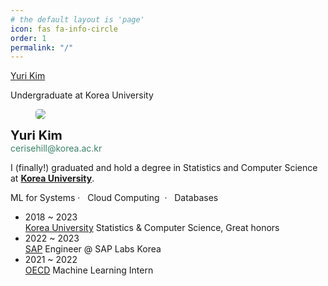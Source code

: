 ```yaml
---
# the default layout is 'page'
icon: fas fa-info-circle
order: 1
permalink: "/"
---
```

<div class="about-body">
<div class="entry-content">
<div class="site-branding">
	<p class="about-name"><a href="https://yuridekim.github.io">Yuri Kim</a></p>		
	<p class="about-description"> Undergraduate at Korea University</p>
</div>

<div class="media-block mobile-stack alignwide" style="grid-template-columns:31% auto">
    <figure class='wp-block-media-text__media'>
    <img src='{{ "/assets/img/images/about.jpeg" | relative_url }}' style="border-radius: 5px;">
    </figure>
    <div class="wp-block-media-text__content">
    <p><strong><span style="font-size:15pt">Yuri Kim</span></strong><br><mark style="background-color:rgba(0, 0, 0, 0);color:#3c8067">cerisehill@korea.ac.kr</mark> </p>
    <p class="about-link">I (finally!) graduated and hold a degree in Statistics and Computer Science at
    <mark style="background-color:rgba(0,0,0,0)"> </mark>
    <a href="https://www.korea.ac.kr/"><strong>Korea University</strong></a>. </p>
    <p>ML for Systems&nbsp;·&nbsp;&nbsp; Cloud Computing&nbsp;&nbsp;·&nbsp; &nbsp;Databases</p>
</div>
</div>

<div id="experience" class="pl-xl-3" bis_skin_checked="1">
    <ul class="list-unstyled">
        <li class="flex">
            <div class="flex-time">
                <span class="date day">2018 ~ 2023</span>
            </div>
            <div class="flex-text">
                <a href="https://www.korea.edu/">Korea University</a>
                <span> Statistics & Computer Science, Great honors</span>
            </div>
        </li>
        <li class="flex">
            <div class="flex-time">
                <span class="date day">2022 ~  2023  </span>
            </div>
            <div class="flex-text">
                <a href="https://www.sap.com/">SAP</a>
                <span> Engineer @ SAP Labs Korea</span>
            </div>
        </li>
        <li class="flex">
            <div class="flex-time">
                <span class="date day">2021 ~ 2022</span>
            </div>
            <div class="flex-text">
                <a href="https://www.oecd.org/">OECD</a>
                <span> Machine Learning Intern</span>
            </div>
        </li>
    </ul>
</div>
<div class = "Hobbies">

</div>
</div>




</div>
